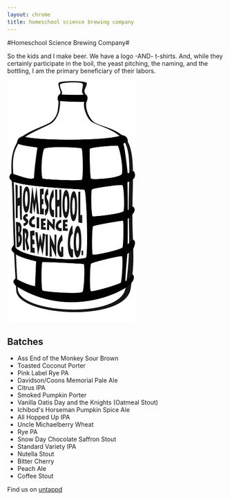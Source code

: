 ```yaml
---
layout: chrome
title: homeschool science brewing company
---
```

#Homeschool Science Brewing Company#

So the kids and I make beer. We have a logo -AND- t-shirts. And, while they certainly participate in the boil, the yeast pitching, the naming, and the bottling, I am the primary beneficiary of their labors.

<div class="half">
    <img src="/resources/pics/homeschool-science-brewing.png" alt="Homeschool Science Brewing Company" />
</div>
<div class="half last">
<h2>Batches</h2>
<p></p>
<ul>
    <li>Ass End of the Monkey Sour Brown</li>
    <li>Toasted Coconut Porter</li>
    <li>Pink Label Rye PA</li>
    <li>Davidson/Coons Memorial Pale Ale</li>
    <li>Citrus IPA</li>
    <li>Smoked Pumpkin Porter</li>
    <li>Vanilla Oatis Day and the Knights (Oatmeal Stout)</li>
    <li>Ichibod's Horseman Pumpkin Spice Ale</li>
    <li>All Hopped Up IPA</li>
    <li>Uncle Michaelberry Wheat</li>
    <li>Rye PA</li>
    <li>Snow Day Chocolate Saffron Stout</li>
    <li>Standard Variety IPA</li>
    <li>Nutella Stout</li>
    <li>Bitter Cherry</li>
    <li>Peach Ale</li>
    <li>Coffee Stout</li>
</ul>

<p>Find us on <a href="https://untappd.com/HomeschoolScienceBrewingCompany">untappd</a></p>
</div>



